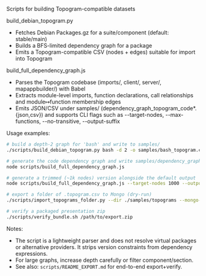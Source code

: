 Scripts for building Topogram-compatible datasets

build_debian_topogram.py
- Fetches Debian Packages.gz for a suite/component (default: stable/main)
- Builds a BFS-limited dependency graph for a package
- Emits a Topogram-compatible CSV (nodes + edges) suitable for import into Topogram

build_full_dependency_graph.js
- Parses the Topogram codebase (imports/, client/, server/, mapappbuilder/) with Babel
- Extracts module-level imports, function declarations, call relationships and module↦function membership edges
- Emits JSON/CSV under samples/ (dependency_graph_topogram_code*.{json,csv}) and supports CLI flags such as --target-nodes, --max-functions, --no-transitive, --output-suffix

Usage examples:

```bash
# build a depth-2 graph for 'bash' and write to samples/
./scripts/build_debian_topogram.py bash -d 2 -o samples/bash_topogram.csv

# generate the code dependency graph and write samples/dependency_graph_topogram_code.{json,csv}
node scripts/build_full_dependency_graph.js

# generate a trimmed (~1k nodes) version alongside the default output
node scripts/build_full_dependency_graph.js --target-nodes 1000 --output-suffix _1000

# export a folder of .topogram.csv to Mongo (dry-run)
./scripts/import_topograms_folder.py --dir ./samples/topograms --mongo-url mongodb://localhost:27017/meteor

# verify a packaged presentation zip
./scripts/verify_bundle.sh /path/to/export.zip
```

Notes:
- The script is a lightweight parser and does not resolve virtual packages or
  alternative providers. It strips version constraints from dependency expressions.
- For large graphs, increase depth carefully or filter component/section.
- See also: `scripts/README_EXPORT.md` for end-to-end export+verify.
